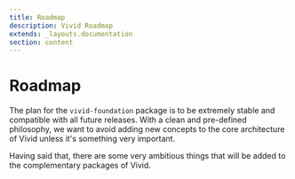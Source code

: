 ```yaml
---
title: Roadmap
description: Vivid Roadmap
extends: _layouts.documentation
section: content
---
```


# Roadmap

The plan for the `vivid-foundation` package is to be extremely stable and compatible with all future releases. With a clean and pre-defined philosophy, we want to avoid
adding new concepts to the core architecture of Vivid unless it's something very important.

Having said that, there are some very ambitious things that will be added to the complementary packages of Vivid.